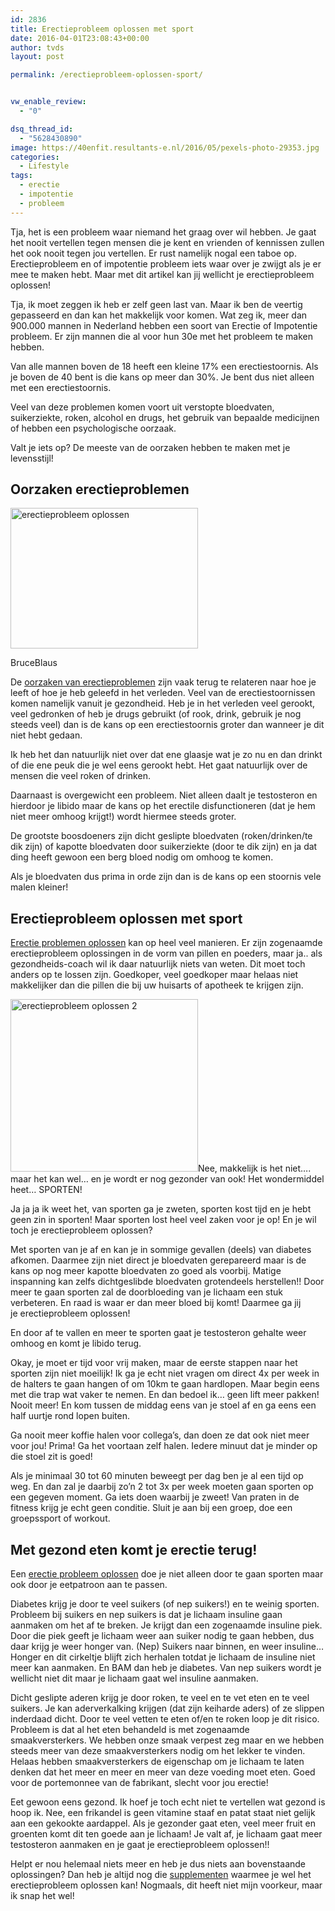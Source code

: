 ```yaml
---
id: 2836
title: Erectieprobleem oplossen met sport
date: 2016-04-01T23:08:43+00:00
author: tvds
layout: post

permalink: /erectieprobleem-oplossen-sport/


vw_enable_review:
  - "0"

dsq_thread_id:
  - "5628430890"
image: https://40enfit.resultants-e.nl/2016/05/pexels-photo-29353.jpg
categories:
  - Lifestyle
tags:
  - erectie
  - impotentie
  - probleem
---
```

Tja, het is een probleem waar niemand het graag over wil hebben. Je gaat het nooit vertellen tegen mensen die je kent en vrienden of kennissen zullen het ook nooit tegen jou vertellen. Er rust namelijk nogal een taboe op. Erectieprobleem en of impotentie probleem iets waar over je zwijgt als je er mee te maken hebt. Maar met dit artikel kan jij wellicht je erectieprobleem oplossen!

<!--more-->

Tja, ik moet zeggen ik heb er zelf geen last van. Maar ik ben de veertig gepasseerd en dan kan het makkelijk voor komen. Wat zeg ik, meer dan 900.000 mannen in Nederland hebben een soort van Erectie of Impotentie probleem. Er zijn mannen die al voor hun 30e met het probleem te maken hebben.

Van alle mannen boven de 18 heeft een kleine 17% een erectiestoornis. Als je boven de 40 bent is die kans op meer dan 30%. Je bent dus niet alleen met een erectiestoornis.

Veel van deze problemen komen voort uit verstopte bloedvaten, suikerziekte, roken, alcohol en drugs, het gebruik van bepaalde medicijnen of hebben een psychologische oorzaak.

Valt je iets op? De meeste van de oorzaken hebben te maken met je levensstijl!

## Oorzaken erectieproblemen

<div id="attachment_2840" style="width: 300px" class="wp-caption alignleft">
  <a href="https://40enfit.nl/run/oorzaken-van-impotentie/"><img class="wp-image-2840 size-medium" src="https://40enfit.resultants-e.nl/2016/05/erectieprobleem-oplossen-300x225.png" alt="erectieprobleem oplossen" width="300" height="225" srcset="https://40enfit.resultants-e.nl/2016/05/erectieprobleem-oplossen-300x225.png 300w, https://40enfit.resultants-e.nl/2016/05/erectieprobleem-oplossen.png 1024w" sizes="(max-width: 300px) 100vw, 300px" /></a>
  
  <p class="wp-caption-text">
    BruceBlaus
  </p>
</div>

De <a href="https://40enfit.nl/run/oorzaken-van-impotentie/" rel="nofollow">oorzaken van erectieproblemen</a> zijn vaak terug te relateren naar hoe je leeft of hoe je heb geleefd in het verleden. Veel van de erectiestoornissen komen namelijk vanuit je gezondheid. Heb je in het verleden veel gerookt, veel gedronken of heb je drugs gebruikt (of rook, drink, gebruik je nog steeds veel) dan is de kans op een erectiestoornis groter dan wanneer je dit niet hebt gedaan.

Ik heb het dan natuurlijk niet over dat ene glaasje wat je zo nu en dan drinkt of die ene peuk die je wel eens gerookt hebt. Het gaat natuurlijk over de mensen die veel roken of drinken.

Daarnaast is overgewicht een probleem. Niet alleen daalt je testosteron en hierdoor je libido maar de kans op het erectile disfunctioneren (dat je hem niet meer omhoog krijgt!) wordt hiermee steeds groter.

De grootste boosdoeners zijn dicht geslipte bloedvaten (roken/drinken/te dik zijn) of kapotte bloedvaten door suikerziekte (door te dik zijn) en ja dat ding heeft gewoon een berg bloed nodig om omhoog te komen.

Als je bloedvaten dus prima in orde zijn dan is de kans op een stoornis vele malen kleiner!

## Erectieprobleem oplossen met sport

[Erectie problemen oplossen](https://40enfit.nl/run/impotentie-oplossen/) kan op heel veel manieren. Er zijn zogenaamde erectieprobleem oplossingen in de vorm van pillen en poeders, maar ja.. als gezondheids-coach wil ik daar natuurlijk niets van weten. Dit moet toch anders op te lossen zijn. Goedkoper, veel goedkoper maar helaas niet makkelijker dan die pillen die bij uw huisarts of apotheek te krijgen zijn.

<a href="https://40enfit.nl/run/oorzaken-van-impotentie/" rel="nofollow"><img class="alignright size-medium wp-image-2841" src="https://40enfit.resultants-e.nl/2016/05/erectieprobleem-oplossen-2-300x276.jpg" alt="erectieprobleem oplossen 2" width="300" height="276" srcset="https://40enfit.resultants-e.nl/2016/05/erectieprobleem-oplossen-2-300x276.jpg 300w, https://40enfit.resultants-e.nl/2016/05/erectieprobleem-oplossen-2.jpg 781w" sizes="(max-width: 300px) 100vw, 300px" /></a>Nee, makkelijk is het niet&#8230;. maar het kan wel&#8230; en je wordt er nog gezonder van ook! Het wondermiddel heet&#8230; SPORTEN!

Ja ja ja ik weet het, van sporten ga je zweten, sporten kost tijd en je hebt geen zin in sporten! Maar sporten lost heel veel zaken voor je op! En je wil toch je erectieprobleem oplossen?

Met sporten van je af en kan je in sommige gevallen (deels) van diabetes afkomen. Daarmee zijn niet direct je bloedvaten gerepareerd maar is de kans op nog meer kapotte bloedvaten zo goed als voorbij. Matige inspanning kan zelfs dichtgeslibde bloedvaten grotendeels herstellen!! Door meer te gaan sporten zal de doorbloeding van je lichaam een stuk verbeteren. En raad is waar er dan meer bloed bij komt! Daarmee ga jij je erectieprobleem oplossen!

En door af te vallen en meer te sporten gaat je testosteron gehalte weer omhoog en komt je libido terug.

Okay, je moet er tijd voor vrij maken, maar de eerste stappen naar het sporten zijn niet moeilijk! Ik ga je echt niet vragen om direct 4x per week in de halters te gaan hangen of om 10km te gaan hardlopen. Maar begin eens met die trap wat vaker te nemen. En dan bedoel ik&#8230; geen lift meer pakken! Nooit meer! En kom tussen de middag eens van je stoel af en ga eens een half uurtje rond lopen buiten.

Ga nooit meer koffie halen voor collega&#8217;s, dan doen ze dat ook niet meer voor jou! Prima! Ga het voortaan zelf halen. Iedere minuut dat je minder op die stoel zit is goed!

Als je minimaal 30 tot 60 minuten beweegt per dag ben je al een tijd op weg. En dan zal je daarbij zo&#8217;n 2 tot 3x per week moeten gaan sporten op een gegeven moment. Ga iets doen waarbij je zweet! Van praten in de fitness krijg je echt geen conditie. Sluit je aan bij een groep, doe een groepssport of workout.

## Met gezond eten komt je erectie terug!

Een <a href="https://40enfit.nl/run/impotentie-oplossen/" rel="nofollow">erectie probleem oplossen</a> doe je niet alleen door te gaan sporten maar ook door je eetpatroon aan te passen.

Diabetes krijg je door te veel suikers (of nep suikers!) en te weinig sporten. Probleem bij suikers en nep suikers is dat je lichaam insuline gaan aanmaken om het af te breken. Je krijgt dan een zogenaamde insuline piek. Door die piek geeft je lichaam weer aan suiker nodig te gaan hebben, dus daar krijg je weer honger van. (Nep) Suikers naar binnen, en weer insuline&#8230; Honger en dit cirkeltje blijft zich herhalen totdat je lichaam de insuline niet meer kan aanmaken. En BAM dan heb je diabetes. Van nep suikers wordt je wellicht niet dit maar je lichaam gaat wel insuline aanmaken.

Dicht geslipte aderen krijg je door roken, te veel en te vet eten en te veel suikers. Je kan aderverkalking krijgen (dat zijn keiharde aders) of ze slippen inderdaad dicht. Door te veel vetten te eten of/en te roken loop je dit risico. Probleem is dat al het eten behandeld is met zogenaamde smaakversterkers. We hebben onze smaak verpest zeg maar en we hebben steeds meer van deze smaakversterkers nodig om het lekker te vinden. Helaas hebben smaakversterkers de eigenschap om je lichaam te laten denken dat het meer en meer en meer van deze voeding moet eten. Goed voor de portemonnee van de fabrikant, slecht voor jou erectie!

Eet gewoon eens gezond. Ik hoef je toch echt niet te vertellen wat gezond is hoop ik. Nee, een frikandel is geen vitamine staaf en patat staat niet gelijk aan een gekookte aardappel. Als je gezonder gaat eten, veel meer fruit en groenten komt dit ten goede aan je lichaam! Je valt af, je lichaam gaat meer testosteron aanmaken en je gaat je erectieprobleem oplossen!!

Helpt er nou helemaal niets meer en heb je dus niets aan bovenstaande oplossingen? Dan heb je altijd nog die [supplementen](https://40enfit.nl/run/impotentie-oplossen/) waarmee je wel het erectieprobleem oplossen kan! Nogmaals, dit heeft niet mijn voorkeur, maar ik snap het wel!